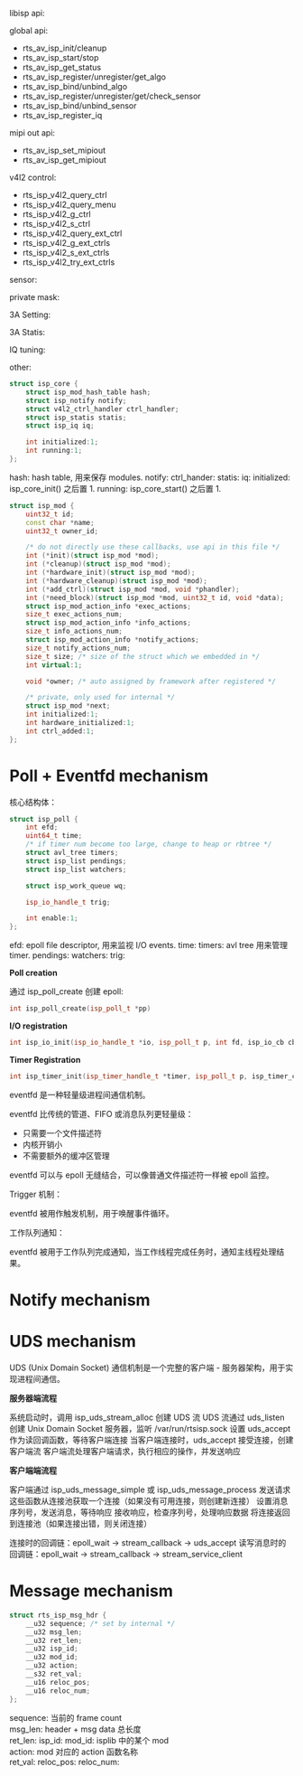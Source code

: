 libisp api:

global api:

- rts_av_isp_init/cleanup
- rts_av_isp_start/stop
- rts_av_isp_get_status
- rts_av_isp_register/unregister/get_algo
- rts_av_isp_bind/unbind_algo
- rts_av_isp_register/unregister/get/check_sensor
- rts_av_isp_bind/unbind_sensor
- rts_av_isp_register_iq

mipi out api:

- rts_av_isp_set_mipiout
- rts_av_isp_get_mipiout

v4l2 control:

- rts_isp_v4l2_query_ctrl
- rts_isp_v4l2_query_menu
- rts_isp_v4l2_g_ctrl
- rts_isp_v4l2_s_ctrl
- rts_isp_v4l2_query_ext_ctrl
- rts_isp_v4l2_g_ext_ctrls
- rts_isp_v4l2_s_ext_ctrls
- rts_isp_v4l2_try_ext_ctrls

sensor:

private mask:

3A Setting:

3A Statis:

IQ tuning:

other:

```c++
struct isp_core {
	struct isp_mod_hash_table hash;
	struct isp_notify notify;
	struct v4l2_ctrl_handler ctrl_handler;
	struct isp_statis statis;
	struct isp_iq iq;

	int initialized:1;
	int running:1;
};
```

hash: hash table, 用来保存 modules.
notify:
ctrl_hander:
statis:
iq:
initialized: isp_core_init() 之后置 1.
running: isp_core_start() 之后置 1.

```c++
struct isp_mod {
	uint32_t id;
	const char *name;
	uint32_t owner_id;

	/* do not directly use these callbacks, use api in this file */
	int (*init)(struct isp_mod *mod);
	int (*cleanup)(struct isp_mod *mod);
	int (*hardware_init)(struct isp_mod *mod);
	int (*hardware_cleanup)(struct isp_mod *mod);
	int (*add_ctrl)(struct isp_mod *mod, void *phandler);
	int (*need_block)(struct isp_mod *mod, uint32_t id, void *data);
	struct isp_mod_action_info *exec_actions;
	size_t exec_actions_num;
	struct isp_mod_action_info *info_actions;
	size_t info_actions_num;
	struct isp_mod_action_info *notify_actions;
	size_t notify_actions_num;
	size_t size; /* size of the struct which we embedded in */
	int virtual:1;

	void *owner; /* auto assigned by framework after registered */

	/* private, only used for internal */
	struct isp_mod *next;
	int initialized:1;
	int hardware_initialized:1;
	int ctrl_added:1;
};
```

# Poll + Eventfd mechanism

核心结构体：

```c++
struct isp_poll {
	int efd;
	uint64_t time;
	/* if timer num become too large, change to heap or rbtree */
	struct avl_tree timers;
	struct isp_list pendings;
	struct isp_list watchers;

	struct isp_work_queue wq;

	isp_io_handle_t trig;

	int enable:1;
};
```

efd: epoll file descriptor, 用来监视 I/O events.
time:
timers: avl tree 用来管理 timer.
pendings:
watchers:
trig:

**Poll creation**

通过 isp_poll_create 创建 epoll:

```c++
int isp_poll_create(isp_poll_t *pp)
```

**I/O registration**

```c++
int isp_io_init(isp_io_handle_t *io, isp_poll_t p, int fd, isp_io_cb cb)
```

**Timer Registration**

```c++
int isp_timer_init(isp_timer_handle_t *timer, isp_poll_t p, isp_timer_cb cb, void *data)
```

eventfd 是一种轻量级进程间通信机制。

eventfd 比传统的管道、FIFO 或消息队列更轻量级：

- 只需要一个文件描述符
- 内核开销小
- 不需要额外的缓冲区管理

eventfd 可以与 epoll 无缝结合，可以像普通文件描述符一样被 epoll 监控。

Trigger 机制：

eventfd 被用作触发机制，用于唤醒事件循环。

工作队列通知：

eventfd 被用于工作队列完成通知，当工作线程完成任务时，通知主线程处理结果。

# Notify mechanism

# UDS mechanism

UDS (Unix Domain Socket) 通信机制是一个完整的客户端 - 服务器架构，用于实现进程间通信。

**服务器端流程**

系统启动时，调用 isp_uds_stream_alloc 创建 UDS 流
UDS 流通过 uds_listen 创建 Unix Domain Socket 服务器，监听 /var/run/rtsisp.sock
设置 uds_accept 作为读回调函数，等待客户端连接
当客户端连接时，uds_accept 接受连接，创建客户端流
客户端流处理客户端请求，执行相应的操作，并发送响应

**客户端端流程**

客户端通过 isp_uds_message_simple 或 isp_uds_message_process 发送请求
这些函数从连接池获取一个连接（如果没有可用连接，则创建新连接）
设置消息序列号，发送消息，等待响应
接收响应，检查序列号，处理响应数据
将连接返回到连接池（如果连接出错，则关闭连接）

连接时的回调链：epoll_wait → stream_callback → uds_accept
读写消息时的回调链：epoll_wait → stream_callback → stream_service_client

# Message mechanism

```c++
struct rts_isp_msg_hdr {
	__u32 sequence; /* set by internal */
	__u32 msg_len;
	__u32 ret_len;
	__u32 isp_id;
	__u32 mod_id;
	__u32 action;
	__s32 ret_val;
	__u16 reloc_pos;
	__u16 reloc_num;
};
```

sequence: 当前的 frame count  
msg_len: header + msg data 总长度  
ret_len:
isp_id:
mod_id: isplib 中的某个 mod  
action: mod 对应的 action 函数名称  
ret_val:
reloc_pos:
reloc_num:
